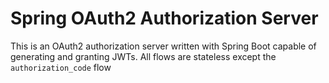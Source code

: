 # Spring OAuth2 Authorization Server
This is an OAuth2 authorization server written with Spring Boot capable of generating and granting JWTs. All flows are stateless except the `authorization_code` flow

